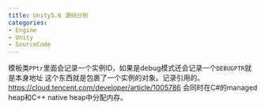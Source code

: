 ```yaml
---
title: Unity5.6 源码分析
categories:
- Engine
- Unity
- SourceCode
---
```

模板类`PPtr`里面会记录一个实例ID，如果是debug模式还会记录一个`DEBUGPTR`就是本身地址
这个东西就是包裹了一个实例的对象。记录引用的。
https://cloud.tencent.com/developer/article/1005786
会同时在C#的managed heap和C++ native heap中分配内存。
